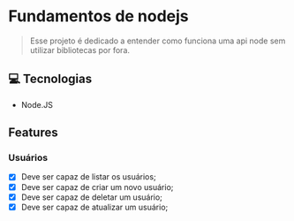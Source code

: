 # Fundamentos de nodejs

> Esse projeto é dedicado a entender como funciona uma api node sem utilizar bibliotecas por fora.

## 💻 Tecnologias

- Node.JS

## Features

### Usuários

- [x] Deve ser capaz de listar os usuários;
- [x] Deve ser capaz de criar um novo usuário;
- [x] Deve ser capaz de deletar um usuário;
- [x] Deve ser capaz de atualizar um usuário;
